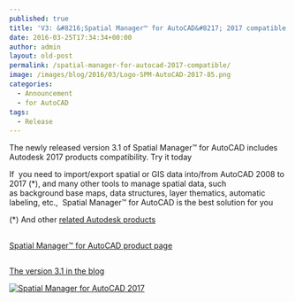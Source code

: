 ```yaml
---
published: true
title: 'V3: &#8216;Spatial Manager™ for AutoCAD&#8217; 2017 compatible'
date: 2016-03-25T17:34:34+00:00
author: admin
layout: old-post
permalink: /spatial-manager-for-autocad-2017-compatible/
image: /images/blog/2016/03/Logo-SPM-AutoCAD-2017-85.png
categories:
  - Announcement
  - for AutoCAD
tags:
  - Release
---
```

The newly released version 3.1 of Spatial Manager™ for AutoCAD includes Autodesk 2017 products compatibility. Try it today<!--more-->

If  you need to import/export spatial or GIS data into/from AutoCAD 2008 to 2017 (*), and many other tools to manage spatial data, such as background base maps, data structures, layer thematics, automatic labeling, etc.,  Spatial Manager™ for AutoCAD is the best solution for you

(*) And other <a href="http://wiki.spatialmanager.com/index.php/Spatial_Manager%E2%84%A2_for_AutoCAD_-_FAQs:_Compatible_AutoCAD_applications" target="_blank" rel="nofollow">related Autodesk products</a>

## 

<a title="Spatial Manager™ for AutoCAD product page" href="http://www.spatialmanager.com/spm-forautocad/" target="_blank" rel="nofollow">Spatial Manager™ for AutoCAD product page</a>

## 

<a href="http://www.spatialmanager.com/feb16-new-releases-the-best-spatial-manager-suite/" target="_blank" rel="nofollow">The version 3.1 in the blog</a>

<a href="/images/blog/2016/03/Spatial-Manager-for-AutoCAD-2017.png" target="_blank" rel="attachment wp-att-3132" rel="nofollow"><img src="/images/blog/2016/03/Spatial-Manager-for-AutoCAD-2017-1024x576.png" alt="Spatial Manager for AutoCAD 2017" width="625" height="352" srcset="/images/blog/2016/03/Spatial-Manager-for-AutoCAD-2017-1024x576.png 1024w, /images/blog/2016/03/Spatial-Manager-for-AutoCAD-2017-300x169.png 300w, /images/blog/2016/03/Spatial-Manager-for-AutoCAD-2017-768x432.png 768w, /images/blog/2016/03/Spatial-Manager-for-AutoCAD-2017-624x351.png 624w, /images/blog/2016/03/Spatial-Manager-for-AutoCAD-2017.png 1280w" sizes="(max-width: 625px) 100vw, 625px" /></a>